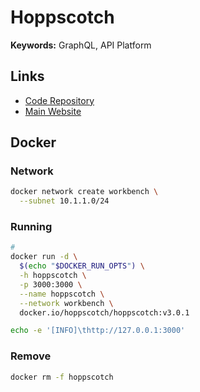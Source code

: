 # Hoppscotch

<!--
https://artifacthub.io/packages/helm/deliveryhero/hoppscotch
-->

**Keywords:** GraphQL, API Platform

## Links

- [Code Repository](https://github.com/hoppscotch/hoppscotch)
- [Main Website](https://hoppscotch.io)

## Docker

### Network

```sh
docker network create workbench \
  --subnet 10.1.1.0/24
```

### Running

```sh
#
docker run -d \
  $(echo "$DOCKER_RUN_OPTS") \
  -h hoppscotch \
  -p 3000:3000 \
  --name hoppscotch \
  --network workbench \
  docker.io/hoppscotch/hoppscotch:v3.0.1
```

<!--
TZ=UTC
-->

```sh
echo -e '[INFO]\thttp://127.0.0.1:3000'
```

### Remove

```sh
docker rm -f hoppscotch
```
